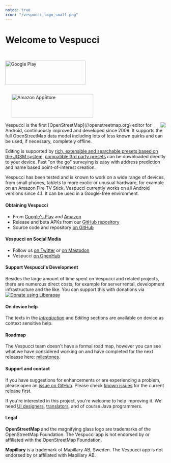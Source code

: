 ```yaml
---
notoc: true
icon: "/vespucci_logo_small.png"
---
```


# Welcome to Vespucci 

[<img src="badge_google-play.png" style="margin-top:30px;" height="75" width="252" alt="Google Play">](https://play.google.com/store/apps/details?id=de.blau.android)
[<img src="badge_amazon-appstore.png" style="margin-top:30px;margin-left:20px;" height="75" width="256" alt="Amazon AppStore">](https://www.amazon.com/Simon-Poole-vespucci/dp/B00P71C3AW)

<img src="180px-Amerigo_Vespucci.jpg" style="padding-left:20px;float:right">
Vespucci is the first [OpenStreetMap](//openstreetmap.org) editor for Android, continuously improved and developed since 2009. It supports the full OpenStreetMap data model including lots of less known quirks and can be used, if necessary, completely offline. 

Editing is supported by [rich, extensible and searchable presets based on the JOSM system](tutorials/presets.md), [compatible 3rd party presets](help/en/Presets.md) can be downloaded directly to your device. Fast "on the go" surveying is easy with address prediction and name based point-of-interest creation.

Vespucci has been tested and is known to work on a wide range of devices, from small phones, tablets to more exotic or unusual hardware, for example on an Amazon Fire TV Stick. Vespucci currently works on all Android versions since 4.1. It can be used in a Google-free environment.

#### Obtaining Vespucci

 * From [Google's Play](https://play.google.com/store/apps/details?id=de.blau.android) and [Amazon](https://www.amazon.com/Simon-Poole-vespucci/dp/B00P71C3AW)
 * Release and beta APKs from our [GitHub repository](https://github.com/MarcusWolschon/osmeditor4android/releases)
 * Source code and repository [on GitHub](https://github.com/MarcusWolschon/osmeditor4android)

#### Vespucci on Social Media

 * Follow us [on Twitter](https://twitter.com/vespucci_editor) or [on Mastodon](https://en.osm.town/@vespucci_editor)
 * Vespucci [on OpenHub](https://www.openhub.net/p/osmeditor4android)
 
#### Support Vespucci's Development

Besides the large amount of time spent on Vespucci and related projects, there are numerous direct costs, for example for server rental, development infrastructure and the like. You can support this with donations via <script src="https://liberapay.com/SimonPoole/widgets/button.js"></script>
<noscript><a href="https://liberapay.com/SimonPoole/donate"><img alt="Donate using Liberapay" src="https://liberapay.com/assets/widgets/donate.svg"></a></noscript>   

#### On device help

The texts in the [_Introduction_](help/en/Introduction/) and _Editing_ sections are available on device as context sensitive help.

#### Roadmap

The Vespucci team doesn't have a formal road map, however you can see what we have considered working on and have completed for the next releasse here: [milestones](https://github.com/MarcusWolschon/osmeditor4android/milestones).

#### Support and contact

If you have suggestions for enhancements or are experiencing a problem, please open an [issue on GitHub](https://github.com/MarcusWolschon/osmeditor4android/issues). Please check [known issues](https://github.com/MarcusWolschon/osmeditor4android/issues?q=is%3Aopen+is%3Aissue+label%3A%22Known+issue%22) for the current release first.

If you're interested in this project, you're welcome to help improving it. We need [UI designers](https://github.com/MarcusWolschon/osmeditor4android/labels/UI), [translators](https://github.com/MarcusWolschon/osmeditor4android/blob/master/TRANSLATIONS.md), and of course Java programmers.

#### Legal 

__OpenStreetMap__ and the magnifying glass logo are trademarks of the OpenStreetMap Foundation. The Vespucci app is not endorsed by or affiliated with the OpenStreetMap Foundation. 

__Mapillary__ is a trademark of Mapillary AB, Sweden. The Vespucci app is not endorsed by or affiliated with Mapillary AB.

